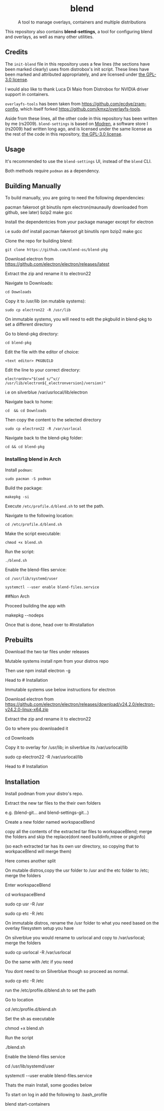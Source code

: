<div align="center">
  <h1 align="center">blend</h1>
  <p align="center">A tool to manage overlays, containers and multiple distributions</p>
</div>

This repository also contains **blend-settings**, a tool for configuring blend and overlays, as well as many other utilities. 

## Credits

The `init-blend` file in this repository uses a few lines (the sections have been marked clearly) uses from distrobox's init script. These lines have been marked and attributed appropriately, and are licensed under [the GPL-3.0 license](https://github.com/89luca89/distrobox/blob/main/COPYING.md).

I would also like to thank Luca Di Maio from Distrobox for NVIDIA driver support in containers.

`overlayfs-tools` has been taken from https://github.com/ecdye/zram-config, which itself forked https://github.com/kmxz/overlayfs-tools.

Aside from these lines, all the other code in this repository has been written by me (rs2009). `blend-settings` is based on [Modren](https://github.com/RudraSwat/modren), a software store I (rs2009) had written long ago, and is licensed under the same license as the rest of the code in this repository, [the GPL-3.0 license](https://github.com/blend-os/blend/blob/main/LICENSE).

## Usage

It's recommended to use the `blend-settings` UI, instead of the `blend` CLI.

Both methods require `podman` as a dependency.

## Building Manually

To build manually, you are going to need the following dependencies:

pacman fakeroot git binutils npm electron(maunaully downloaded from github, see later) bzip2 make gcc

Install the dependentcies from your package manager except for electron

i.e sudo dnf install pacman fakeroot git binutils npm bzip2 make gcc

Clone the repo for building blend:

`git clone https://github.com/blend-os/blend-pkg`

Download electron from https://github.com/electron/electron/releases/latest

Extract the zip and rename it to electron22

Navigate to Downloads:

`cd Downloads`

Copy it to /usr/lib (on mutable systems):

`sudo cp electron22 -R /usr/lib`

On immutable systems, you will need to edit the pkgbuild in blend-pkg to set a different directory

Go to blend-pkg directory:

`cd blend-pkg`

Edit the file with the editor of choice:

`<text editor> PKGBUILD`

Edit the line to your correct directory:

`electronVer="$(sed s/^v// /usr/lib/electron${_electronversion}/version)"`

i.e on silverblue /var/usrlocal/lib/electron

Navigate back to home:

`cd  && cd Downloads`

Then copy the content to the selected directory

`sudo cp electron22 -R /var/usrlocal`

Navigate back to the blend-pkg folder:

`cd && cd blend-pkg`

### Installing blend in Arch

Install `podman`:

`sudo pacman -S podman`

Build the package:

`makepkg -si`

Execute `/etc/profile.d/blend.sh`  to set the path.

Navigate to the following location:

`cd /etc/profile.d/blend.sh` 

Make the script executable:

`chmod +x blend.sh`

Run the script:

`./blend.sh`

Enable the blend-files service:

`cd /usr/lib/systemd/user`

`systemctl --user enable blend-files.service`


##Non Arch

Proceed building the app with

makepkg --nodeps

Once that is done, head over to #Installation

## Prebuilts

Download the two tar files under releases

Mutable systems install npm from your distros repo

Then use npm install electron -g

Head to # Installation

Immutable systems use below instructions for electron

Download electron from https://github.com/electron/electron/releases/download/v24.2.0/electron-v24.2.0-linux-x64.zip

Extract the zip and rename it to electron22

Go to where you downloaded it

cd Downloads

Copy it to overlay for /usr/lib; in silverblue its /var/usrlocal/lib

sudo cp electron22 -R /var/usrlocal/lib

Head to # Installation 

## Installation

Install podman from your distro's repo.

Extract the new tar files to the their own folders

e.g. (blend-git... and blend-settings-git...)

Create a new folder named workspaceBlend

copy all the contents of the extracted tar files to workspaceBlend; merge the folders and skip the replace(dont need buildinfo,mtree or pkginfo)

(so each extracted tar has its own usr directory, so copying that to workpaceBlend will merge them)

Here comes another split

On mutable distros,copy the usr folder to /usr and the etc folder to /etc; merge the folders

Enter workspaceBlend

cd workspaceBlend

sudo cp usr -R /usr

sudo cp etc -R /etc

On immutable distros, rename the /usr folder to what you need based on the overlay filesystem setup you have

On silverblue you would rename to usrlocal and copy to /var/usrlocal; merge the folders

sudo cp usrlocal -R /var/usrlocal

Do the same with /etc if you need

You dont need to on Silverblue though so proceed as normal.

sudo cp etc -R /etc

run the /etc/profile.d/blend.sh  to set the path

Go to location

cd /etc/profile.d/blend.sh 

Set the sh as executable

chmod +x blend.sh

Run the script

./blend.sh

Enable the blend-files service

cd /usr/lib/systemd/user

systemctl --user enable blend-files.service


Thats the main Install, some goodies below

To start on log in add the following to .bash_profile


blend start-containers
